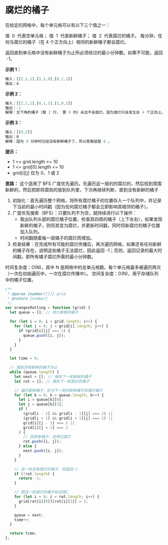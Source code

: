 # 腐烂的橘子

在给定的网格中，每个单元格可以有以下三个值之一：

值  0  代表空单元格；
值  1  代表新鲜橘子；
值  2  代表腐烂的橘子。
每分钟，任何与腐烂的橘子（在 4 个正方向上）相邻的新鲜橘子都会腐烂。

返回直到单元格中没有新鲜橘子为止所必须经过的最小分钟数。如果不可能，返回  -1。

**示例 1：**

```js
输入：[[2,1,1],[1,1,0],[0,1,1]]
输出：4
```

**示例 2：**

```js
输入：[[2,1,1],[0,1,1],[1,0,1]]
输出：-1
解释：左下角的橘子（第 2 行， 第 0 列）永远不会腐烂，因为腐烂只会发生在 4 个正向上。
```

**示例 3：**

```js
输入：[[0,2]]
输出：0
解释：因为 0 分钟时已经没有新鲜橘子了，所以答案就是 0 。
```

**提示：**

- 1 <= grid.length <= 10
- 1 <= grid[0].length <= 10
- grid[i][j] 仅为 0、1 或 2

**思路：**
这个适用了 BFS 广度优先遍历。先遍历这一层的的腐烂的，然后找到周围新鲜的，然后把即将腐败的放到队列里，下次再继续判断，直到没有新鲜的橘子

1. 初始化：首先遍历整个网格，将所有腐烂橘子的位置存入一个队列中，并记录下当前的最小时间戳（因为任何腐烂橘子都会立即影响其相邻的橘子）。
2. 广度优先搜索（BFS）：只要队列不为空，就持续进行以下操作：
   - 取出队列头部的腐烂橘子位置，检查其四周的橘子（上下左右），如果发现新鲜的橘子，则将其变为腐烂，并更新时间戳，同时将新腐烂的橘子位置加入队列。
   - 时间戳随着每一层橘子的腐烂而增加。
3. 检查结果：在完成所有可能的腐烂传播后，再次遍历网格，如果还有任何新鲜的橘子存在，说明这些橘子无法腐烂，因此返回 -1；否则，返回记录的最大时间戳，即所有橘子腐烂所需的最小分钟数。

时间复杂度：O(N)，其中 N 是网格中的总单元格数。每个单元格最多被遍历两次（一次在初始遍历中，一次在腐烂传播中）。
空间复杂度：O(N)，用于存储队列中的橘子位置。

```js
/**
 * @param {number[][]} grid
 * @return {number}
 */
var orangesRotting = function (grid) {
  let queue = []; // 统计新鲜的橘子

  for (let i = 0; i < grid.length; i++) {
    for (let j = 0; j < grid[i].length; j++) {
      if (grid[i][j] === 1) {
        queue.push([i, j]);
      }
    }
  }

  let time = 0;

  // 直到没有新鲜的橘子为止
  while (queue.length) {
    let next = []; // 储存下一轮新鲜的橘子
    let rot = []; // 储存下一轮腐烂的橘子

    // 遍历新鲜橘子，区分下一轮的新鲜橘子和腐烂橘子
    for (let k = 0; k < queue.length; k++) {
      let i = queue[k][0];
      let j = queue[k][1];
      if (
        (grid[i - 1] && grid[i - 1][j] === 2) ||
        (grid[i + 1] && grid[i + 1][j] === 2) ||
        grid[i][j - 1] === 2 ||
        grid[i][j + 1] === 2
      ) {
        // 四周有橘子，说明已腐烂
        rot.push([i, j]);
      } else {
        next.push([i, j]);
      }
    }

    // 这一轮没有腐烂的橘子，则返回-1
    if (!rot.length) {
      return -1;
    }

    // 把这一轮腐烂的橘子标记成2
    for (let i = 0; i < rot.length; i++) {
      grid[rot[i][0]][rot[i][1]] = 2;
    }

    queue = next;
    time++;
  }

  return time;
};
```
